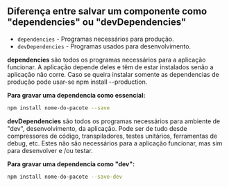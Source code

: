 ## Diferença entre salvar um componente como "dependencies" ou "devDependencies"

- `dependencies` - Programas necessários para produção.
- `devDependencies` - Programas usados para desenvolvimento.

**dependencies** são todos os programas necessários para a aplicação funcionar. A aplicação depende deles e têm de estar instalados senão a aplicação não corre. Caso se queira instalar somente as dependencias de produção pode usar-se npm install --production.

**Para gravar uma dependencia como essencial:**

```bash
npm install nome-do-pacote --save
```

**devDependencies** são todos os programas necessários para ambiente de "dev", desenvolvimento, da aplicação. Pode ser de tudo desde compressores de código, transpiladores, testes unitários, ferramentas de debug, etc. Estes não são necessários para a aplicação funcionar, mas sim para desenvolver e /ou testar.

**Para gravar uma dependencia como "dev":**
```bash
npm install nome-do-pacote --save-dev
```